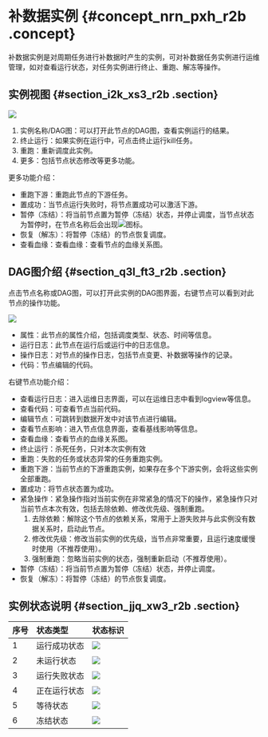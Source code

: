 # 补数据实例 {#concept_nrn_pxh_r2b .concept}

补数据实例是对周期任务进行补数据时产生的实例，可对补数据任务实例进行运维管理，如对查看运行状态，对任务实例进行终止、重跑、解冻等操作。

## 实例视图 {#section_i2k_xs3_r2b .section}

![](http://static-aliyun-doc.oss-cn-hangzhou.aliyuncs.com/assets/img/16361/15367352638837_zh-CN.jpg)

1.  实例名称/DAG图：可以打开此节点的DAG图，查看实例运行的结果。
2.  终止运行：如果实例在运行中，可点击终止运行kill任务。
3.  重跑：重新调度此实例。
4.  更多：包括节点状态修改等更多功能。

更多功能介绍：

-   重跑下游：重跑此节点的下游任务。
-   置成功：当节点运行失败时，将节点置成功可以激活下游。
-   暂停（冻结）：将当前节点置为暂停（冻结）状态，并停止调度，当节点状态为暂停时，在节点名称后会出现![](http://static-aliyun-doc.oss-cn-hangzhou.aliyuncs.com/assets/img/16361/15367352648856_zh-CN.png)图标。
-   恢复（解冻）：将暂停（冻结）的节点恢复调度。
-   查看血缘：查看血缘：查看节点的血缘关系图。

## DAG图介绍 {#section_q3l_ft3_r2b .section}

点击节点名称或DAG图，可以打开此实例的DAG图界面，右键节点可以看到对此节点的操作功能。

![](http://static-aliyun-doc.oss-cn-hangzhou.aliyuncs.com/assets/img/16361/15367352638837_zh-CN.jpg)

-   属性：此节点的属性介绍，包括调度类型、状态、时间等信息。
-   运行日志：此节点在运行后或运行中的日志信息。
-   操作日志：对节点的操作日志，包括节点变更、补数据等操作的记录。
-   代码：节点编辑的代码。

右键节点功能介绍：

-   查看运行日志：进入运维日志界面，可以在运维日志中看到logview等信息。
-   查看代码：可查看节点当前代码。
-   编辑节点：可跳转到数据开发中对该节点进行编辑。
-   查看节点影响：进入节点信息界面，查看基线影响等信息。
-   查看血缘：查看节点的血缘关系图。
-   终止运行：杀死任务，只对本次实例有效
-   重跑：失败的任务或状态异常的任务重跑实例。
-   重跑下游：当前节点的下游重跑实例，如果存在多个下游实例，会将这些实例全部重跑。
-   置成功：将节点状态置为成功。
-   紧急操作：紧急操作指对当前实例在非常紧急的情况下的操作，紧急操作只对当前节点本次有效，包括去除依赖、修改优先级、强制重跑。
    1.  去除依赖：解除这个节点的依赖关系，常用于上游失败并与此实例没有数据关系时，启动此节点。
    2.  修改优先级：修改当前实例的优先级，当节点非常重要，且运行速度缓慢时使用（不推荐使用）。
    3.  强制重跑：忽略当前实例的状态，强制重新启动（不推荐使用）。
-   暂停（冻结）：将当前节点置为暂停（冻结）状态，并停止调度。
-   恢复（解冻）：将暂停（冻结）的节点恢复调度。

## 实例状态说明 {#section_jjq_xw3_r2b .section}

|序号|状态类型|状态标识|
|:-|:---|:---|
|1|运行成功状态|![](http://static-aliyun-doc.oss-cn-hangzhou.aliyuncs.com/assets/img/16359/15367352648784_zh-CN.png)|
|2|未运行状态|![](http://static-aliyun-doc.oss-cn-hangzhou.aliyuncs.com/assets/img/16359/15367352648785_zh-CN.png)|
|3|运行失败状态|![](http://static-aliyun-doc.oss-cn-hangzhou.aliyuncs.com/assets/img/16359/15367352648786_zh-CN.png)|
|4|正在运行状态|![](http://static-aliyun-doc.oss-cn-hangzhou.aliyuncs.com/assets/img/16359/15367352648787_zh-CN.png)|
|5|等待状态|![](http://static-aliyun-doc.oss-cn-hangzhou.aliyuncs.com/assets/img/16359/15367352648788_zh-CN.png)|
|6|冻结状态|![](http://static-aliyun-doc.oss-cn-hangzhou.aliyuncs.com/assets/img/16359/15367352648789_zh-CN.png)|

